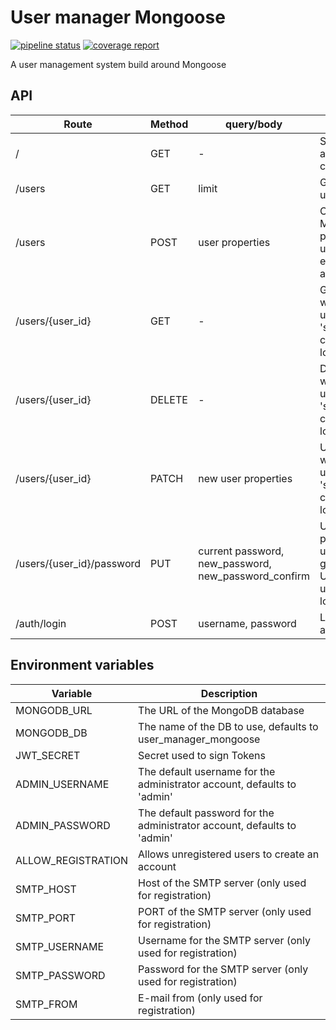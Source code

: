 # User manager Mongoose

[![pipeline status](https://gitlab.com/moreillon_ci/user_manager_mongoose/badges/master/pipeline.svg)](https://gitlab.com/moreillon_ci/user_manager_mongoose/-/commits/master) [![coverage report](https://gitlab.com/moreillon_ci/user_manager_mongoose/badges/master/coverage.svg)](https://gitlab.com/moreillon_ci/user_manager_mongoose/-/commits/master)

A user management system build around Mongoose

## API
| Route | Method | query/body | Description |
| --- | --- | --- | --- |
| / | GET | - | Show application configuration |
| /users | GET | limit | Get the list of users |
| /users | POST | user properties | Creates a user. Mandatory properties are username (or email_address) and password |
| /users/{user_id} | GET | - | Get the user with the given user ID. Use 'self' for user currently logged in |
| /users/{user_id} | DELETE | - | Delete user with the given user ID. Use 'self' for user currently logged in |
| /users/{user_id} | PATCH | new user properties | Update user with the given user ID. Use 'self' for user currently logged in |
| /users/{user_id}/password | PUT | current password, new_password, new_password_confirm | Update the password of user with the given user ID. Use 'self' for user currently logged in |
| /auth/login | POST | username, password | Login, returns a jwt |

## Environment variables
| Variable  | Description |
| --- | --- |
| MONGODB_URL | The URL of the MongoDB database |
| MONGODB_DB | The name of the DB to use, defaults to user_manager_mongoose |
| JWT_SECRET | Secret used to sign Tokens |
| ADMIN_USERNAME | The default username for the administrator account, defaults to 'admin' |
| ADMIN_PASSWORD | The default password for the administrator account, defaults to 'admin' |
| ALLOW_REGISTRATION | Allows unregistered users to create an account |
| SMTP_HOST | Host of the SMTP server (only used for registration) |
| SMTP_PORT | PORT of the SMTP server (only used for registration) |
| SMTP_USERNAME | Username for the  SMTP server (only used for registration) |
| SMTP_PASSWORD | Password for the SMTP server (only used for registration) |
| SMTP_FROM | E-mail from (only used for registration) |
